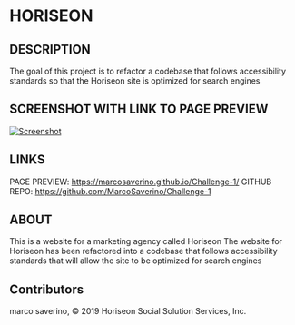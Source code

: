 
# HORISEON

## DESCRIPTION
The goal of this project is to refactor a codebase that follows accessibility standards
so that the Horiseon site is optimized for search engines 

## SCREENSHOT WITH LINK TO PAGE PREVIEW
[![Screenshot](/Challenge1-Screenshot.PNG)](https://marcosaverino.github.io/Challenge-1/)

## LINKS 
PAGE PREVIEW: https://marcosaverino.github.io/Challenge-1/
GITHUB REPO: https://github.com/MarcoSaverino/Challenge-1

## ABOUT
This is a website for a marketing agency called Horiseon
The website for Horiseon has been refactored into a codebase that follows accessibility standards
that will allow the site to be optimized for search engines

## Contributors
marco saverino, 
© 2019 Horiseon Social Solution Services, Inc.
